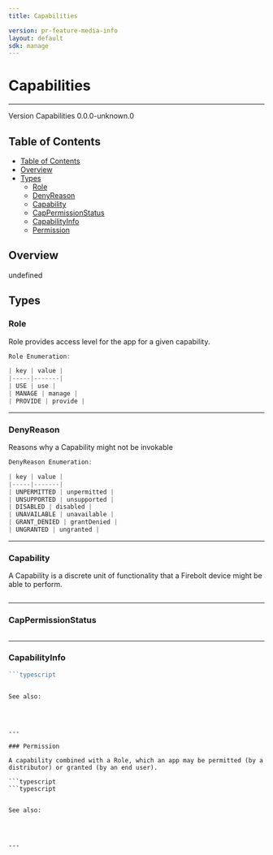 ```yaml
---
title: Capabilities

version: pr-feature-media-info
layout: default
sdk: manage
---
```


# Capabilities

---

Version Capabilities 0.0.0-unknown.0

## Table of Contents

- [Table of Contents](#table-of-contents)
- [Overview](#overview)
- [Types](#types)
  - [Role](#role)
  - [DenyReason](#denyreason)
  - [Capability](#capability)
  - [CapPermissionStatus](#cappermissionstatus)
  - [CapabilityInfo](#capabilityinfo)
  - [Permission](#permission)

## Overview

undefined

## Types

### Role

Role provides access level for the app for a given capability.

```typescript
Role Enumeration:

| key | value |
|-----|-------|
| USE | use |
| MANAGE | manage |
| PROVIDE | provide |

```

---

### DenyReason

Reasons why a Capability might not be invokable

```typescript
DenyReason Enumeration:

| key | value |
|-----|-------|
| UNPERMITTED | unpermitted |
| UNSUPPORTED | unsupported |
| DISABLED | disabled |
| UNAVAILABLE | unavailable |
| GRANT_DENIED | grantDenied |
| UNGRANTED | ungranted |

```

---

### Capability

A Capability is a discrete unit of functionality that a Firebolt device might be able to perform.

```typescript

```

---

### CapPermissionStatus

```typescript

```

---

### CapabilityInfo

````typescript
```typescript

````

````

See also:




---

### Permission

A capability combined with a Role, which an app may be permitted (by a distributor) or granted (by an end user).

```typescript
```typescript

````

```

See also:




---
```
